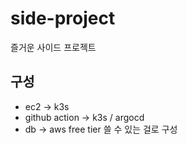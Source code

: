 # side-project
즐거운 사이드 프로젝트

## 구성
- ec2 -> k3s
- github action -> k3s / argocd
- db -> aws free tier 쓸 수 있는 걸로 구성

